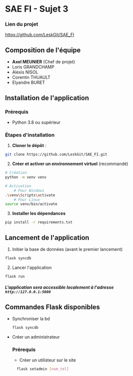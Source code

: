 # SAE FI - Sujet 3

### Lien du projet
https://github.com/LeskGit/SAE_FI

## Composition de l'équipe
- **Axel MEUNIER** (Chef de projet)
- Loris GRANDCHAMP
- Alexis NISOL
- Corentin THUAULT
- Elyandre BURET

## Installation de l'application

### Prérequis
- Python 3.8 ou supérieur

### Étapes d'installation

1. **Cloner le dépôt** :
```bash
git clone https://github.com/LeskGit/SAE_FI.git
```

2. **Créer et activer un environnement virtuel** (recommandé)
```bash
# Création
python -m venv venv

# Activation
    # Pour Windows
.\venv\Scripts\activate
    # Pour Linux
source venv/bin/activate
```

3. **Installer les dépendances**
```bash
pip install -r requirements.txt
```

## Lancement de l'application
1. Initier la base de données (avant le premier lancement)
```bash
flask syncdb
```

2. Lancer l'application
```bash
flask run
```
##### L'application sera accessible localement à l'adresse `http://127.0.0.1:5000`

## Commandes Flask disponibles
- Synchroniser la bd
    ```bash
    flask syncdb
    ```
- Créer un administrateur
  ### Prérequis
  - Créer un utilisteur sur le site
  
  ```bash
    flask setadmin [num_tel]
    ```

